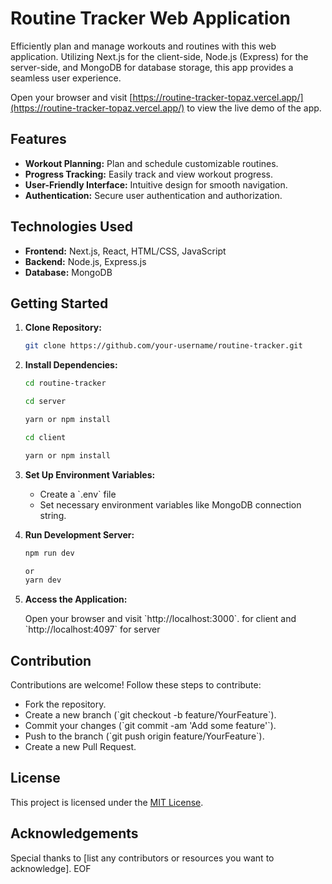 # Routine Tracker Web Application

Efficiently plan and manage workouts and routines with this web application. Utilizing Next.js for the client-side, Node.js (Express) for the server-side, and MongoDB for database storage, this app provides a seamless user experience.

Open your browser and visit [https://routine-tracker-topaz.vercel.app/](https://routine-tracker-topaz.vercel.app/) to view the live demo of the app.

## Features

-   **Workout Planning:** Plan and schedule customizable routines.
-   **Progress Tracking:** Easily track and view workout progress.
-   **User-Friendly Interface:** Intuitive design for smooth navigation.
-   **Authentication:** Secure user authentication and authorization.

## Technologies Used

-   **Frontend:** Next.js, React, HTML/CSS, JavaScript
-   **Backend:** Node.js, Express.js
-   **Database:** MongoDB

## Getting Started

1. **Clone Repository:**

    ```bash
    git clone https://github.com/your-username/routine-tracker.git
    ```

2. **Install Dependencies:**

    ```bash
    cd routine-tracker

    cd server

    yarn or npm install

    cd client

    yarn or npm install
    ```

3. **Set Up Environment Variables:**

    - Create a \`.env\` file
    - Set necessary environment variables like MongoDB connection string.

4. **Run Development Server:**

    ```bash
    npm run dev

    or
    yarn dev
    ```

5. **Access the Application:**

    Open your browser and visit \`http://localhost:3000\`. for client and \`http://localhost:4097\` for server

## Contribution

Contributions are welcome! Follow these steps to contribute:

-   Fork the repository.
-   Create a new branch (\`git checkout -b feature/YourFeature\`).
-   Commit your changes (\`git commit -am 'Add some feature'\`).
-   Push to the branch (\`git push origin feature/YourFeature\`).
-   Create a new Pull Request.

## License

This project is licensed under the [MIT License](link-to-license-file).

## Acknowledgements

Special thanks to [list any contributors or resources you want to acknowledge].
EOF

